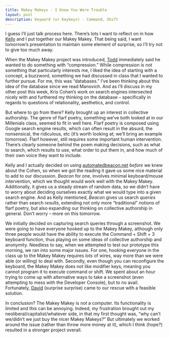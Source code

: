 ```yaml
---
title: Makey Makeys - I Knew You Were Trouble
layout: post
description: Keyword (or Keykeys) - Command, Shift
---
```

I guess I’ll just talk process here. There’s lots I want to reflect on in how [Kelly](http://kellypolasek.github.io/blog/2016-04-06/Makey-Makey-blog.html) and I put together our Makey Makey. That being said, I want tomorrow’s presentation to maintain some element of surprise, so I’ll try not to give too much away. 

When the Makey Makey project was introduced, [Todd](http://tbreijak.github.io/) immediately said he wanted to do something with “compression.” While compression is not something that particularly interests me, I liked the idea of starting with a concept, a buzzword, something we had discussed in class that I wanted to further pursue. For me, this was “databases.” I’ve been thinking about this idea of the database since we read Manovich. And as I’ll discuss in my other post this week, Kris Cohen’s work on search engines intersected nicely with and furthered my thinking on the database – specifically in regards to questions of relationality, aesthetics, and control. 

But where to go from there? Kelly brought up an interest in collective authorship. The genre of flarf poetry, something we’ve both looked at in our Millenials class, seemed to fit in well here. Flarf poetry is composed using Google search engine results, which can often result in the absurd, the nonsensical, the ridiculous, etc (it’s worth looking at; we’ll bring an example tomorrow). Flarf however, still requires some important human intervention. There’s clearly someone behind the poem making decisions, such as what to search, which results to use, what order to put them in, and how much of their own voice they want to include.

Kelly and I actually decided on using [automatedbeacon.net](automatedbeacon.net) *before* we knew about the Cohen, so when we got the reading it gave us some nice material to add to our discussion. *Beacon* for one, involves minimal keyboard/mouse intervention, which we thought would work well with the Makey Makey. Additionally, it gives us a steady stream of random data, so we didn’t have to worry about deciding ourselves exactly what we would type into a given search engine. And as Kelly mentioned, *Beacon* gives us search *queries* rather than search *results*, extending not only more “traditional” notions of flarf poetry, but also expanding our thinking on collective authorship in general. Don’t worry – more on this tomorrow. 

We initially decided on capturing search queries through a screenshot. We were going to have everyone hooked up to the Makey Makey, although only three people would have the ability to execute the Command + Shift + 3 keyboard function, thus playing on some ideas of collective authorship and anonymity. Needless to say, when we attempted to test our prototype this morning, we ran into some major issues. For one, hooking everyone in the class up to the Makey Makey requires *lots* of wires, way more than we were able (or willing) to deal with. Secondly, even though you can reconfigure the keyboard, the Makey Makey does not like modifier keys, meaning you cannot program it to execute command or shift. We spent about an hour trying to come up with alternative ways to take a screenshot (even attempting to mess with the Developer Console), but to no avail. Fortunately, [David](http://davidlnowak.github.io/) (surprise surprise) came to our rescue with a feasible solution.

In conclusion? The Makey Makey is *not* a computer. Its functionality is limited and this can be annoying. Indeed, my frustration brought out my neoliberal/capitalist/whatever side, in that my first thought was, “why can’t we/didn’t we just buy the nicer Makey Makeys?” But ultimately we worked around the issue (rather than throw more money at it), which I think (hope?) resulted in a stronger project overall. 
